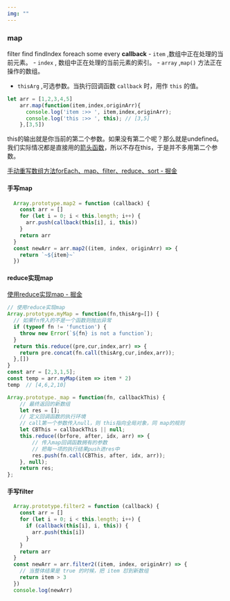 ```yaml
---
img: ""
---
```


### map
filter find findIndex foreach some every
**callback**
	- `item` ,数组中正在处理的当前元素。
	- `index` , 数组中正在处理的当前元素的索引。
	- `array` ,`map()` 方法正在操作的数组。
- `thisArg` ,可选参数。当执行回调函数 `callback` 时，用作 `this` 的值。

```js
let arr = [1,2,3,4,5]
    arr.map(function(item,index,originArr){
      console.log('item :>> ', item,index,originArr);
      console.log('this :>> ', this); // [3,5]
    },[3,5])
```
this的输出就是你当前的第二个参数。如果没有第二个呢？那么就是undefined。
我们实际情况都是直接用的[箭头函数](https://so.csdn.net/so/search?q=%E7%AE%AD%E5%A4%B4%E5%87%BD%E6%95%B0&spm=1001.2101.3001.7020)，所以不存在this，于是并不多用第二个参数。

[手动重写数组方法forEach、map、filter、reduce、sort - 掘金](https://juejin.cn/post/7157371893518401550?searchId=20231011124238C9911BA10E5E007FBA7D#comment)
#### 手写map
```js
  Array.prototype.map2 = function (callback) {
    const arr = []
    for (let i = 0; i < this.length; i++) {
      arr.push(callback(this[i], i, this))
    }
    return arr
  }
  const newArr = arr.map2((item, index, originArr) => {
    return `~${item}~`
  }) 
```

#### reduce实现map
[使用reduce实现map - 掘金](https://juejin.cn/post/7075877883733868574?searchId=2023101112490723557DA59B7DEB7631DC)
```js
// 使用reduce实现map
Array.prototype.myMap = function(fn,thisArg=[]) {
  // 如果fn传入的不是一个函数则抛出异常
  if (typeof fn != 'function') {
    throw new Error(`${fn} is not a function`);
  }
  return this.reduce((pre,cur,index,arr) => {
    return pre.concat(fn.call(thisArg,cur,index,arr)); 
  },[])
}
const arr = [2,3,1,5];
const temp = arr.myMap(item => item * 2)
temp  // [4,6,2,10]

```

```js
Array.prototype._map = function(fn, callbackThis) {
    // 最终返回的新数组
    let res = [];
    // 定义回调函数的执行环境
    // call第一个参数传入null，则 this指向全局对象，同 map的规则
    let CBThis = callbackThis || null;
    this.reduce((brfore, after, idx, arr) => {
        // 传入map回调函数拥有的参数
        // 把每一项的执行结果push进res中
        res.push(fn.call(CBThis, after, idx, arr));
    }, null);
    return res;
};

```
#### 手写filter
```js
  Array.prototype.filter2 = function (callback) {
    const arr = []
    for (let i = 0; i < this.length; i++) {
      if (callback(this[i], i, this)) {
        arr.push(this[i])
      }
    }
    return arr
  }
  const newArr = arr.filter2((item, index, originArr) => {
    // 当整体结果是 true 的时候，把 item 怼到新数组
    return item > 3
  })
  console.log(newArr) 

```